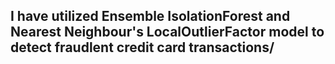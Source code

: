 ## I have utilized Ensemble IsolationForest and Nearest Neighbour's LocalOutlierFactor model to detect fraudlent credit card transactions/

